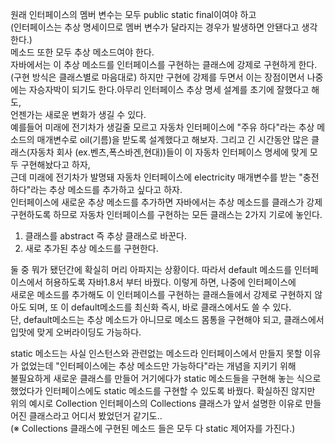 원래 인터페이스의 멤버 변수는 모두 public static final이여야 하고   
(인터페이스는 추상 명세이므로 멤버 변수가 달라지는 경우가 발생하면 안됀다고 생각한다.)   
메소드 또한 모두 추상 메소드여야 한다.   
자바에서는 이 추상 메소드를 인터페이스를 구현하는 클래스에 강제로 구현하게 한다.(구현 방식은 클래스별로 마음대로)
하지만 구현에 강제를 두면서 이는 장점이면서 나중에는 자승자박이 되기도 한다.아무리 인터페이스 추상 명세 설계를 초기에 잘했다고 해도,   
언젠가는 새로운 변화가 생길 수 있다.   
예를들어 미래에 전기차가 생길줄 모르고 자동차 인터페이스에 "주유 하다"라는 추상 메소드의 매개변수로 oil(기름)을 받도록 설계했다고 해보자.
그리고 긴 시간동안 많은 클래스(자동차 회사 (ex.벤츠,폭스바겐,현대))들이 이 자동차 인터페이스 명세에 맞게 모두 구현해놨다고 하자,   
근데 미래에 전기차가 발명돼 자동차 인터페이스에 electricity 매개변수를 받는 "충전 하다"라는 추상 메소드를 추가하고 싶다고 하자.   
인터페이스에 새로운 추상 메소드를 추가하면 자바에서는 추상 메소드를 클래스가 강제 구현하도록 하므로 자동차 인터페이스를 구현하는 모든 클래스는 2가지 기로에 놓인다.   
1. 클래스를 abstract 즉 추상 클래스로 바꾼다.   
2. 새로 추가된 추상 메소드를 구현한다.

둘 중 뭐가 됐던간에 확실히 머리 아파지는 상황이다. 따라서 default 메소드를 인터페이스에서 허용하도록 자바1.8서 부터 바꿨다. 이렇게 하면, 나중에 인터페이스에   
새로운 메소드를 추가해도 이 인터페이스를 구현하는 클래스들에서 강제로 구현하지 않아도 되며, 또 이 default메소드를 최신화 즉시, 바로 클래스에서도 쓸 수 있다.   
단, default메소드는 추상 메소드가 아니므로 메소드 몸통을 구현해야 되고, 클래스에서 입맛에 맞게 오버라이딩도 가능하다.

static 메소드는 사실 인스턴스와 관련없는 메소드라 인터페이스에서 만들지 못할 이유가 없었는데 "인터페이스에는 추상 메소드만 가능하다"라는 개념을 지키기 위해   
불필요하게 새로운 클래스를 만들어 거기에다가 static 메소드들을 구현해 놓는 식으로 했었다가 인터페이스에도 static 메소드를 구현할 수 있도록 바꿨다.
확실하진 않지만 위의 예시로 Collection 인터페이스의 Collections 클래스가 앞서 설명한 이유로 만들어진 클래스라고 어디서 봤었던거 같기도..   
(※ Collections 클래스에 구현된 메소드 들은 모두 다 static 제어자를 가진다.)
